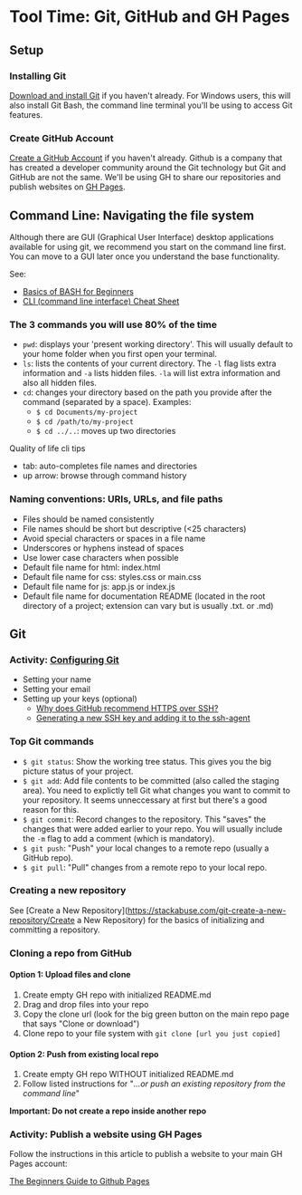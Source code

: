 # Tool Time: Git, GitHub and GH Pages
## Setup
### Installing Git
[Download and install Git](https://git-scm.com/downloads) if you haven't already. For Windows users, this will also install Git Bash, the command line terminal you'll be using to access Git features.

### Create GitHub Account
[Create a GitHub Account](https://github.com/) if you haven't already. Github is a company that has created a developer community around the Git technology but Git and GitHub are not the same. We'll be using GH to share our repositories and publish websites on [GH Pages](https://pages.github.com/).

## Command Line: Navigating the file system
Although there are GUI (Graphical User Interface) desktop applications available for using git, we recommend you start on the command line first. You can move to a GUI later once you understand the base functionality.

See:
- [Basics of BASH for Beginners](https://towardsdatascience.com/basics-of-bash-for-beginners-92e53a4c117a)
- [CLI (command line interface) Cheat Sheet](https://www.git-tower.com/blog/command-line-cheat-sheet/)

### The 3 commands you will use 80% of the time
- `pwd`: displays your 'present working directory'. This will usually default to your home folder when you first open your terminal.
- `ls`: lists the contents of your current directory. The `-l` flag lists extra information and `-a` lists hidden files. `-la` will list extra information and also all hidden files.
- `cd`: changes your directory based on the path you provide after the command (separated by a space). Examples:
  - `$ cd Documents/my-project`
  - `$ cd /path/to/my-project`
  - `$ cd ../..`: moves up two directories

Quality of life cli tips
- tab: auto-completes file names and directories
- up arrow: browse through command history

### Naming conventions: URIs, URLs, and file paths
- Files should be named consistently
- File names should be short but descriptive (<25 characters)
- Avoid special characters or spaces in a file name
- Underscores or hyphens instead of spaces
- Use lower case characters when possible
- Default file name for html: index.html
- Default file name for css: styles.css or main.css
- Default file name for js: app.js or index.js
- Default file name for documentation README (located in the root directory of a project; extension can vary but is usually .txt. or .md)

## Git
### Activity: [Configuring Git](https://git-scm.com/book/en/v2/Getting-Started-First-Time-Git-Setup)
- Setting your name
- Setting your email
- Setting up your keys (optional)
  - [Why does GitHub recommend HTTPS over SSH?](https://stackoverflow.com/questions/11041729/why-does-github-recommend-https-over-ssh)
  - [Generating a new SSH key and adding it to the ssh-agent](https://help.github.com/en/github/authenticating-to-github/generating-a-new-ssh-key-and-adding-it-to-the-ssh-agent)

### Top Git commands
- `$ git status`: Show the working tree status. This gives you the big picture status of your project.
- `$ git add`: Add file contents to be committed (also called the staging area). You need to explictly tell Git what changes you want to commit to your repository. It seems unneccessary at first but there's a good reason for this.
- `$ git commit`: Record changes to the repository. This "saves" the changes that were added earlier to your repo. You will usually include the `-m` flag to add a comment (which is mandatory).
- `$ git push`: "Push" your local changes to a remote repo (usually a GitHub repo).
- `$ git pull`: "Pull" changes from a remote repo to your local repo.

### Creating a new repository
See [Create a New Repository](https://stackabuse.com/git-create-a-new-repository/Create a New Repository) for the basics of initializing and committing a repository.

### Cloning a repo from GitHub
#### Option 1: Upload files and clone
1. Create empty GH repo with initialized README.md
2. Drag and drop files into your repo
3. Copy the clone url (look for the big green button on the main repo page that says "Clone or download")
3. Clone repo to your file system with `git clone [url you just copied]`

#### Option 2: Push from existing local repo
1. Create empty GH repo WITHOUT initialized README.md
2. Follow listed instructions for "*…or push an existing repository from the command line*"  

**Important: Do not create a repo inside another repo**

### Activity: Publish a website using GH Pages
Follow the instructions in this article to publish a website to your main GH Pages account:

[The Beginners Guide to Github Pages](https://www.ostraining.com/blog/coding/github-pages/)
